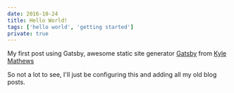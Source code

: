 ```yaml
---
date: 2016-10-24
title: Hello World!
tags: ['hello world', 'getting started']
private: true
---
```


My first post using Gatsby, awesome static site generator
[Gatsby][gatsby] from [Kyle Mathews][kyle]

So not a lot to see, I'll just be configuring this and adding all my
old blog posts.

<!-- Links -->

[gatsby]: https://github.com/gatsbyjs/gatsby
[kyle]: https://github.com/KyleAMathews
